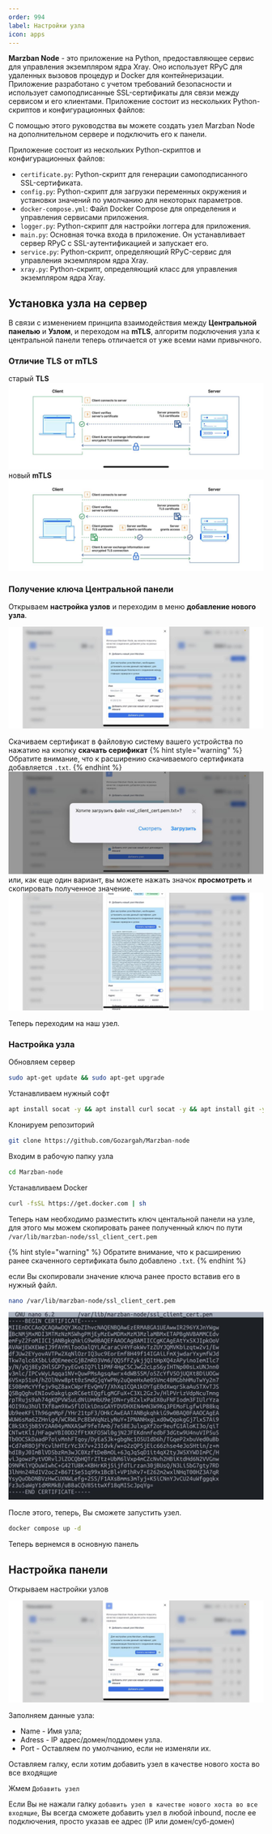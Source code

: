 ```yaml
---
order: 994
label: Настройки узла
icon: apps
---
```


**Marzban Node** - это приложение на Python, предоставляющее сервис для управления экземпляром ядра Xray. Оно использует RPyC для удаленных вызовов процедур и Docker для контейнеризации. Приложение разработано с учетом требований безопасности и использует самоподписанные SSL-сертификаты для связи между сервисом и его клиентами. Приложение состоит из нескольких Python-скриптов и конфигурационных файлов:

С помощью этого руководства вы можете создать узел Marzban Node на дополнительном сервере и подключить его к панели.

Приложение состоит из нескольких Python-скриптов и конфигурационных файлов:

* `certificate.py`: Python-скрипт для генерации самоподписанного SSL-сертификата.
* `config.py`: Python-скрипт для загрузки переменных окружения и установки значений по умолчанию для некоторых параметров.
* `docker-compose.yml`: Файл Docker Compose для определения и управления сервисами приложения.
* `logger.py`: Python-скрипт для настройки логгера для приложения.
* `main.py`: Основная точка входа в приложение. Он устанавливает сервер RPyC с SSL-аутентификацией и запускает его.
* `service.py`: Python-скрипт, определяющий RPyC-сервис для управления экземпляром ядра Xray.
* `xray.py`: Python-скрипт, определяющий класс для управления экземпляром ядра Xray.

## Установка узла на сервер
В связи с изменением принципа взаимодействия между **Центральной панелью** и **Узлом**, и переходом на **mTLS**, алгоритм подключения узла к центральной панели теперь отличается от уже всеми нами привычного.
### Отличие TLS от mTLS 
старый **TLS**
![](/static/tls.jpg)
новый **mTLS**
![](/static/mtls.jpg)
### Получение ключа Центральной панели
Открываем **настройка узлов** и переходим в меню **добавление нового узла**.

![](/static/node3.jpg)

Скачиваем сертификат в файловую систему вашего устройства по нажатию на кнопку **скачать серификат**
{% hint style="warning" %}
Обратите внимание, что к расширению скачиваемого сертификата добавляется `.txt`.
{% endhint %}
![](/static/node1.jpg)
или, как еще один вариант, вы можете нажать значок **просмотреть** и скопировать полученное значение.
![](/static/node5.jpg)

Теперь переходим на наш узел. 

### Настройка узла

Обновляем сервер

```bash
sudo apt-get update && sudo apt-get upgrade
```

Устанавливаем нужный софт

```bash
apt install socat -y && apt install curl socat -y && apt install git -y
```

Клонируем репозиторий

```bash
git clone https://github.com/Gozargah/Marzban-node
```

Входим в рабочую папку узла

```bash
cd Marzban-node
```

Устанавливаем Docker

```bash
curl -fsSL https://get.docker.com | sh
```

Теперь нам необходимо разместить ключ центальной панели на узле, для этого мы можем скопировать ранее полученный ключ по пути `/var/lib/marzban-node/ssl_client_cert.pem`

{% hint style="warning" %}
Обратите внимание, что к расширению ранее скаченного сертификата было добавлено `.txt`.
{% endhint %}

если Вы скопировали значение ключа ранее просто вставив его в нужный файл.
```bash
nano /var/lib/marzban-node/ssl_client_cert.pem
```

![](/static/node6.jpg)

После этого, теперь, Вы сможете запустить узел.

```bash
docker compose up -d
```

Теперь вернемся в основную панель

## Настройка панели 

Открываем настройки узлов

![](/static/node3.jpg)

Заполняем данные узла:

* Name - Имя узла;
* Adress - IP адрес/домен/поддомен узла.
* Port - Оставляем по умолчанию, если не изменяли их.

Оставляем галку, если хотим добавить узел в качестве нового хоста во все входящие


Жмем `Добавить узел`

Если Вы не нажали галку `добавить узел в качестве нового хоста во все входящие`, Вы всегда сможете добавить узел в любой inbound, после ее подключения, просто указав ее адрес (IP или домен/суб-домен)